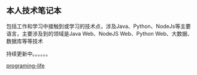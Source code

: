 ## 本人技术笔记本

包括工作和学习中接触到或学习的技术点，涉及Java、Python、NodeJs等主要语言，主要涉及到的领域是Java Web、NodeJS Web、Python Web、大数据、数据库等等技术

持续更新中。。。。。。


[programing-life](https://git.gitbook.com/wuwenfengl/programing-life.git)
